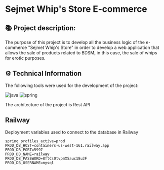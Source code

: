 # Sejmet Whip's Store E-commerce

## 📚 Project description:

The purpose of this project is to develop all the business logic of the e-commerce "Sejmet Whip's Store" in order to develop a 
web application that allows the sale of products related to BDSM, in this case, the sale of whips for erotic purposes.

## ⚙️ Technical Information

The following tools were used for the development of the project:

![java](https://img.shields.io/badge/Java-ED8B00?style=for-the-badge&logo=java&logoColor=white)
![spring](https://img.shields.io/badge/Spring-6DB33F?style=for-the-badge&logo=spring&logoColor=white)

The architecture of the project is Rest API

## Railway

Deployment variables used to connect to the database in Railway
```properties
spring_profiles_active=prod
PROD_DB_HOST=containers-us-west-161.railway.app
PROD_DB_PORT=5997
PROD_DB_NAME=railway
PROD_DB_PASSWORD=8ftCs0tvpmXSauc18u3F
PROD_DB_USERNAME=mysql
```